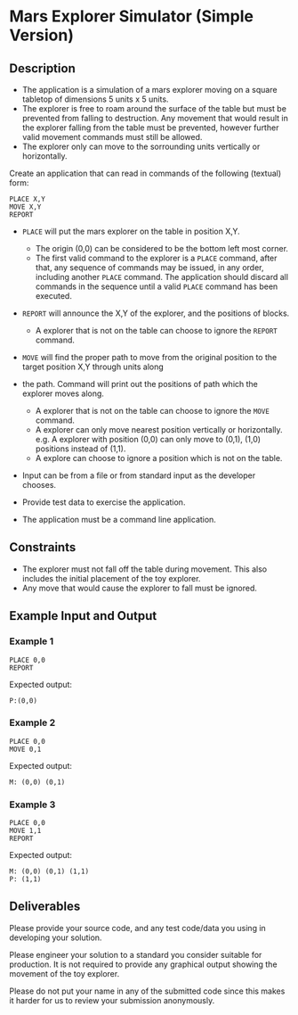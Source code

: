 # Mars Explorer Simulator (Simple Version)

## Description

- The application is a simulation of a mars explorer moving on a square tabletop of dimensions 5 units x 5 units.
- The explorer is free to roam around the surface of the table but must be prevented from falling to destruction. Any
  movement that would result in the explorer falling from the table must be prevented, however further valid movement
  commands must still be allowed.
- The explorer only can move to the sorrounding units vertically or horizontally.

Create an application that can read in commands of the following (textual) form:

```shell
PLACE X,Y
MOVE X,Y
REPORT
```

- `PLACE` will put the mars explorer on the table in position X,Y.
  - The origin (0,0) can be considered to be the bottom left most corner.
  - The first valid command to the explorer is a `PLACE` command, after that, any sequence of commands may be issued,
    in any order, including another `PLACE` command. The application should discard all commands in the sequence until
    a valid `PLACE` command has been executed.

- `REPORT` will announce the X,Y of the explorer, and the positions of blocks.
  - A explorer that is not on the table can choose to ignore the `REPORT` command.

- `MOVE` will find the proper path to move from the original position to the target position X,Y through units along
- the path. Command will print out the positions of path which the explorer moves along.
  - A explorer that is not on the table can choose to ignore the `MOVE` command.
  - A explorer can only move nearest position vertically or horizontally. e.g. A explorer with position (0,0) can only
    move to (0,1), (1,0) positions instead of (1,1).
  - A explore can choose to ignore a position which is not on the table.

- Input can be from a file or from standard input as the developer chooses.
- Provide test data to exercise the application.
- The application must be a command line application.

## Constraints

- The explorer must not fall off the table during movement. This also includes the initial placement of the toy
  explorer.
- Any move that would cause the explorer to fall must be ignored.

## Example Input and Output

### Example 1

```shell
PLACE 0,0
REPORT
```

Expected output:

```shell
P:(0,0)  
```

### Example 2

```shell
PLACE 0,0
MOVE 0,1
```

Expected output:

```shell
M: (0,0) (0,1)
```

### Example 3

```shell
PLACE 0,0
MOVE 1,1
REPORT
```

Expected output:

```shell
M: (0,0) (0,1) (1,1)
P: (1,1)
```

## Deliverables

Please provide your source code, and any test code/data you using in developing your solution.

Please engineer your solution to a standard you consider suitable for production. It is not required to provide any
graphical output showing the movement of the toy explorer.

Please do not put your name in any of the submitted code since this makes it harder for us to review your submission
anonymously.

